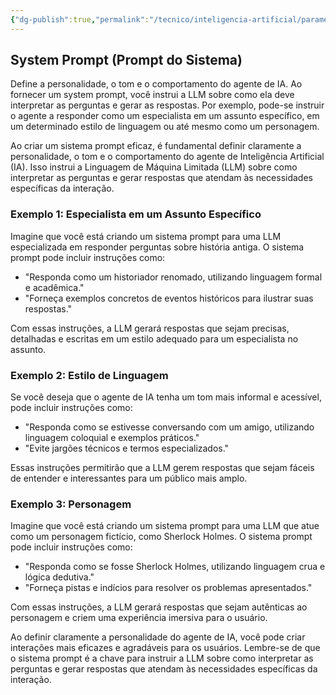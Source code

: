```yaml
---
{"dg-publish":true,"permalink":"/tecnico/inteligencia-artificial/parametros-de-llm/system-prompt/","title":"System Prompt","metatags":{"description":"Define a personalidade, o tom e o comportamento do agente de IA."},"tags":["Inteligencia-artificial","LLM","Prompt"],"noteIcon":"1","updated":"2025-01-20T19:44:55.286-03:00"}
---
```



## **System Prompt (Prompt do Sistema)**

Define a personalidade, o tom e o comportamento do agente de IA. Ao fornecer um system prompt, você instrui a LLM sobre como ela deve interpretar as perguntas e gerar as respostas. Por exemplo, pode-se instruir o agente a responder como um especialista em um assunto específico, em um determinado estilo de linguagem ou até mesmo como um personagem.

Ao criar um sistema prompt eficaz, é fundamental definir claramente a personalidade, o tom e o comportamento do agente de Inteligência Artificial (IA). Isso instrui a Linguagem de Máquina Limitada (LLM) sobre como interpretar as perguntas e gerar respostas que atendam às necessidades específicas da interação.

### **Exemplo 1: Especialista em um Assunto Específico**

Imagine que você está criando um sistema prompt para uma LLM especializada em responder perguntas sobre história antiga. O sistema prompt pode incluir instruções como:

- "Responda como um historiador renomado, utilizando linguagem formal e acadêmica."
- "Forneça exemplos concretos de eventos históricos para ilustrar suas respostas."

Com essas instruções, a LLM gerará respostas que sejam precisas, detalhadas e escritas em um estilo adequado para um especialista no assunto.

### **Exemplo 2: Estilo de Linguagem**

Se você deseja que o agente de IA tenha um tom mais informal e acessível, pode incluir instruções como:

- "Responda como se estivesse conversando com um amigo, utilizando linguagem coloquial e exemplos práticos."
- "Evite jargões técnicos e termos especializados."

Essas instruções permitirão que a LLM gerem respostas que sejam fáceis de entender e interessantes para um público mais amplo.

### **Exemplo 3: Personagem**

Imagine que você está criando um sistema prompt para uma LLM que atue como um personagem fictício, como Sherlock Holmes. O sistema prompt pode incluir instruções como:

- "Responda como se fosse Sherlock Holmes, utilizando linguagem crua e lógica dedutiva."
- "Forneça pistas e indícios para resolver os problemas apresentados."

Com essas instruções, a LLM gerará respostas que sejam autênticas ao personagem e criem uma experiência imersiva para o usuário.

Ao definir claramente a personalidade do agente de IA, você pode criar interações mais eficazes e agradáveis para os usuários. Lembre-se de que o sistema prompt é a chave para instruir a LLM sobre como interpretar as perguntas e gerar respostas que atendam às necessidades específicas da interação.
